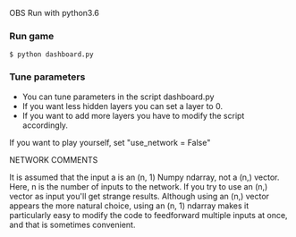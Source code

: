 OBS Run with python3.6

### Run game

```python
$ python dashboard.py
```

### Tune parameters
* You can tune parameters in the script dashboard.py
* If you want less hidden layers you can set a layer to 0.
* If you want to add more layers you have to modify the script accordingly.

If you want to play yourself, set "use_network = False"

NETWORK COMMENTS

It is assumed that the input a is an (n, 1) Numpy ndarray, not a (n,) vector. Here, n is the number of inputs to the network. If you try to use an (n,) vector as input you'll get strange results. Although using an (n,) vector appears the more natural choice, using an (n, 1) ndarray makes it particularly easy to modify the code to feedforward multiple inputs at once, and that is sometimes convenient.
